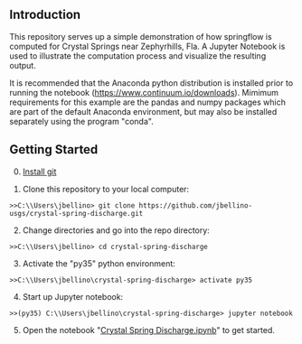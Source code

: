 Introduction
-----------------------------------------------

 This repository serves up a simple demonstration of how springflow is
 computed for Crystal Springs near Zephyrhills, Fla. A Jupyter Notebook
 is used to illustrate the computation process and visualize the resulting
 output.

 It is recommended that the Anaconda python distribution is installed
 prior to running the notebook (https://www.continuum.io/downloads).
 Mimimum requirements for this example are the pandas and numpy packages
 which are part of the default Anaconda environment, but may also be installed
 separately using the program "conda".

 Getting Started
-----------------------------------------------

 0. <a href="https://git-scm.com/book/en/v2/Getting-Started-Installing-Git" target="_blank">Install git</a>

 1. Clone this repository to your local computer:

  `>>C:\\Users\jbellino> git clone https://github.com/jbellino-usgs/crystal-spring-discharge.git`

 2. Change directories and go into the repo directory:

  `>>C:\\Users\jbellino> cd crystal-spring-discharge`

 3. Activate the "py35" python environment:

  `>>C:\\Users\jbellino\crystal-spring-discharge> activate py35`

 4. Start up Jupyter notebook:

  `>>(py35) C:\\Users\jbellino\crystal-spring-discharge> jupyter notebook`

 5. Open the notebook "<a href="https://github.com/jbellino-usgs/crystal-spring-discharge/blob/master/Crystal%20Spring%20Discharge.ipynb">Crystal Spring Discharge.ipynb</a>" to get started.
 